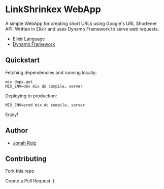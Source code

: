 # LinkShrinkex WebApp


A simple WebApp for creating short URLs using Google's URL Shortener API.
Written in Elixir and uses Dynamo Framework to serve web requests.

* [Elixir Language](http://elixir-lang.org/)
* [Dynamo Framework](https://github.com/elixir-lang/dynamo)

## Quickstart ##

Fetching dependencies and running locally:

```console
mix deps.get
MIX_ENV=dev mix do compile, server
```

Deploying to production:

```console
MIX_ENV=prod mix do compile, server
```

Enjoy!

## Author
  * [Jonah Ruiz](http://www.pixelhipsters.com)

## Contributing

Fork this repo

Create a Pull Request :)